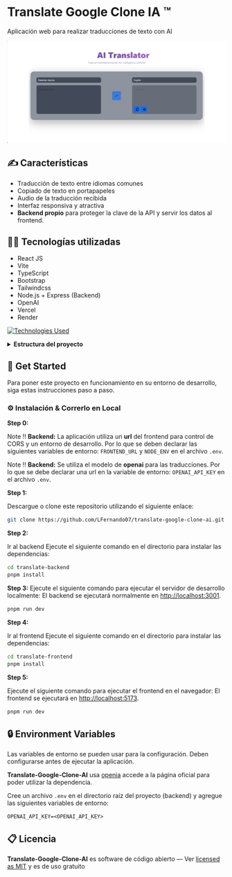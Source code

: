 # Translate Google Clone IA ™️

Aplicación web para realizar traducciones de texto con AI

![demo](.github/readme_assets/translator.png)

## ✍️ Características

- Traducción de texto entre idiomas comunes
- Copiado de texto en portapapeles
- Audio de la traducción recibida
- Interfaz responsiva y atractiva
- **Backend propio** para proteger la clave de la API y servir los datos al frontend.

## 👨‍💻 Tecnologías utilizadas

- React JS
- Vite
- TypeScript
- Bootstrap
- Tailwindcss
- Node.js + Express (Backend)
- OpenAI
- Vercel
- Render

[![Technologies Used](https://skillicons.dev/icons?i=ts,vite,react,express,vercel,bootstrap)](https://skillicons.dev)

<details><summary><b>Estructura del proyecto</b></summary>

```bash
Translate-Google-Clone-IA/
├── .github/
│   └── readme_assets/
│       └── translator.png
├── translate-backend/
│   ├── middlewares/
│   │   └── corsMiddlewares.js
│   ├── service/
│   │   └── openaiClient.js
│   ├── utils/
│   │   └── rateLimiter.js
│   │
│   ├── .env
│   ├── .gitignore
│   ├── server.js
│   ├── package.json
│   ├── pnpm-lock.yaml
│   ├── Procfile
│   ├── READMI.md
│   └── render.yaml
├── translate-frontend/
│   ├── public/
│   │   └── google-translate.png
│   ├── src/
│   │   ├── assets/
│   │   │   └── react.svg
│   │   ├── components/
│   │   │   ├── Icons.tsx
│   │   │   ├── LenguageSelector.tsx
│   │   │   └── TextArea.tsx
│   │   ├── hooks/
│   │   │   ├── useDebounce.ts
│   │   │   └── useStore.ts
│   │   ├── service/
│   │   │   └── translate.ts
│   │   ├── App.css
│   │   ├── App.tsx
│   │   ├── App.test.tsx
│   │   ├── constants.ts
│   │   ├── index.css
│   │   ├── main.tsx
│   │   ├── ts.config.app.json
│   │   └── types.d.ts
│   ├── .env
│   ├── .gitignore
│   ├── eslint.config.js
│   ├── index.html
│   ├── package.json
│   ├── pnpm-lock.yaml
│   ├── README.md
│   ├── tsconfig.app.json
│   ├── tsconfig.json
│   ├── tsconfig.node.json
│   └── vite.config.ts
├── README.md
```

</details>

## 🧰 Get Started

Para poner este proyecto en funcionamiento en su entorno de desarrollo, siga estas instrucciones paso a paso.

### ⚙️ Instalación & Correrlo en Local

**Step 0:**

Note :bangbang: **Backend:** La aplicación utiliza un **url** del frontend para control de CORS y un entorno de desarrollo. Por lo que se deben declarar las siguientes variables de entorno:
`FRONTEND_URL` y `NODE_ENV` en el archivo `.env`.

Note :bangbang: **Backend:** Se utiliza el modelo de **openai** para las traducciones. Por lo que se debe declarar una url en la variable de entorno:
`OPENAI_API_KEY` en el archivo `.env`.

**Step 1:**

Descargue o clone este repositorio utilizando el siguiente enlace:

```bash
git clone https://github.com/LFernando07/translate-google-clone-ai.git
```

**Step 2:**

Ir al backend
Ejecute el siguiente comando en el directorio para instalar las dependencias:

```bash
cd translate-backend
pnpm install
```

**Step 3:**
Ejecute el siguiente comando para ejecutar el servidor de desarrollo localmente:
El backend se ejecutará normalmente en [http://localhost:3001](http://localhost:3001).

```bash
pnpm run dev
```

**Step 4:**

Ir al frontend
Ejecute el siguiente comando en el directorio para instalar las dependencias:

```bash
cd translate-frontend
pnpm install
```

**Step 5:**

Ejecute el siguiente comando para ejecutar el frontend en el navegador:
El frontend se ejecutará en [http://localhost:5173](http://localhost:5173).

```bash
pnpm run dev
```

## 🔒 Environment Variables

Las variables de entorno se pueden usar para la configuración. Deben configurarse antes de ejecutar la aplicación.

**Translate-Google-Clone-AI** usa [openia](https://www.openai.io/) accede a la página oficial para poder utilizar la dependencia.

Cree un archivo `.env` en el directorio raíz del proyecto (backend) y agregue las siguientes variables de entorno:

```env
OPENAI_API_KEY=<OPENAI_API_KEY>
```

## 📋 Licencia

**Translate-Google-Clone-AI** es software de código abierto
— Ver [licensed as MIT](https://opensource.org/license/mit/) y es de uso gratuito
